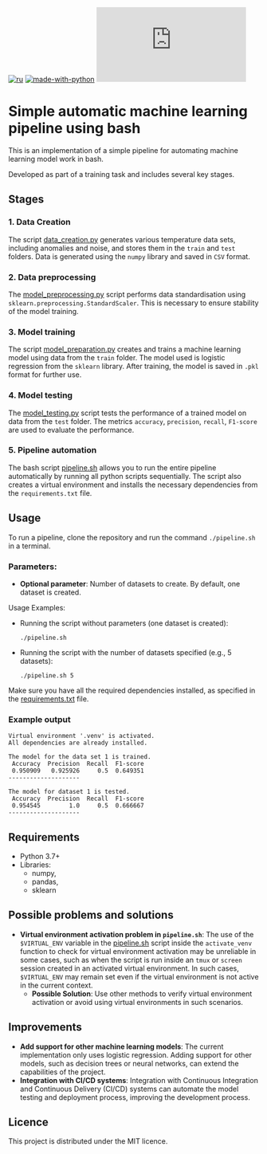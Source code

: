 [![ru](https://img.shields.io/badge/lang-ru-red.svg)](README.ru.md)
[![made-with-python](https://img.shields.io/badge/Made%20with-Python-1f425f.svg)](https://www.python.org/)
[![GitHub license](https://badgen.net/github/license/Naereen/Strapdown.js)](https://github.com/italian/simple_automatic_machine_learning_pipeline/blob/main/LICENSE)

# Simple automatic machine learning pipeline using bash

This is an implementation of a simple pipeline for automating machine learning model work in bash.

Developed as part of a training task and includes several key stages.

## Stages

### 1. Data Creation

The script [data_creation.py](python_scripts/data_creation.py) generates various temperature data sets, including anomalies and noise, and stores them in the `train` and `test` folders. Data is generated using the `numpy` library and saved in `CSV` format.

### 2. Data preprocessing

The [model_preprocessing.py](python_scripts/model_preprocessing.py) script performs data standardisation using `sklearn.preprocessing.StandardScaler`. This is necessary to ensure stability of the model training.

### 3. Model training

The script [model_preparation.py](python_scripts/model_preparation.py) creates and trains a machine learning model using data from the `train` folder. The model used is logistic regression from the `sklearn` library. After training, the model is saved in `.pkl` format for further use.

### 4. Model testing

The [model_testing.py](python_scripts/model_testing.py) script tests the performance of a trained model on data from the `test` folder. The metrics `accuracy`, `precision`, `recall`, `F1-score` are used to evaluate the performance.

### 5. Pipeline automation

The bash script [pipeline.sh](pipeline.sh) allows you to run the entire pipeline automatically by running all python scripts sequentially. The script also creates a virtual environment and installs the necessary dependencies from the `requirements.txt` file.

## Usage

To run a pipeline, clone the repository and run the command `./pipeline.sh` in a terminal.

### Parameters:

- **Optional parameter**: Number of datasets to create. By default, one dataset is created.

Usage Examples:

- Running the script without parameters (one dataset is created):
    ```shell
    ./pipeline.sh
    ```
- Running the script with the number of datasets specified (e.g., 5 datasets):
    ```shell
    ./pipeline.sh 5
    ```

Make sure you have all the required dependencies installed, as specified in the [requirements.txt](./requirements.txt) file.

### Example output
```
Virtual environment '.venv' is activated.
All dependencies are already installed.

The model for the data set 1 is trained.
 Accuracy  Precision  Recall  F1-score
 0.950909   0.925926     0.5  0.649351
--------------------

The model for dataset 1 is tested.
 Accuracy  Precision  Recall  F1-score
 0.954545        1.0     0.5  0.666667
--------------------
```

## Requirements

- Python 3.7+
- Libraries:
    - numpy,
    - pandas,
    - sklearn

## Possible problems and solutions

- **Virtual environment activation problem in `pipeline.sh`**: The use of the `$VIRTUAL_ENV` variable in the [pipeline.sh](pipeline.sh) script inside the `activate_venv` function to check for virtual environment activation may be unreliable in some cases, such as when the script is run inside an `tmux` or `screen` session created in an activated virtual environment. In such cases, `$VIRTUAL_ENV` may remain set even if the virtual environment is not active in the current context.
    - **Possible Solution**: Use other methods to verify virtual environment activation or avoid using virtual environments in such scenarios.

## Improvements

- **Add support for other machine learning models**: The current implementation only uses logistic regression. Adding support for other models, such as decision trees or neural networks, can extend the capabilities of the project.
- **Integration with CI/CD systems**: Integration with Continuous Integration and Continuous Delivery (CI/CD) systems can automate the model testing and deployment process, improving the development process.

## Licence

This project is distributed under the MIT licence.